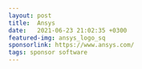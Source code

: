 ```yaml
---
layout: post
title:  Ansys
date:   2021-06-23 21:02:35 +0300
featured-img: ansys_logo_sq
sponsorlink: https://www.ansys.com/
tags: sponsor software
---
```

